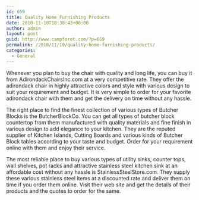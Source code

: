 ```yaml
---
id: 659
title: Quality Home Furnishing Products
date: 2010-11-19T18:38:43+00:00
author: admin
layout: post
guid: http://www.campforet.com/?p=659
permalink: /2010/11/19/quality-home-furnishing-products/
categories:
  - General
---
```

Whenever you plan to buy the chair with quality and long life, you can buy it from AdirondackChairsInc.com at a very competitive rate. They offer the adirondack chair in highly attractive colors and style with various design to suit your requirement and budget. It is very simple to order for your favorite adirondack chair with them and get the delivery on time without any hassle.

The right place to find the finest collection of various types of Butcher Blocks is the ButcherBlockCo. You can get all types of butcher block countertop from them manufactured with quality materials and fine finish in various design to add elegance to your kitchen. They are the reputed supplier of Kitchen Islands, Cutting Boards and various kinds of Butcher Block tables according to your taste and budget. Order for your requirement online with them and enjoy their service.

The most reliable place to buy various types of utility sinks, counter tops, wall shelves, pot racks and attractive stainless steel kitchen sink at an affordable cost without any hassle is StainlessSteelStore.com. They supply these various stainless steel items at a discounted rate and deliver them on time if you order them online. Visit their web site and get the details of their products and the quotes to order for the same.